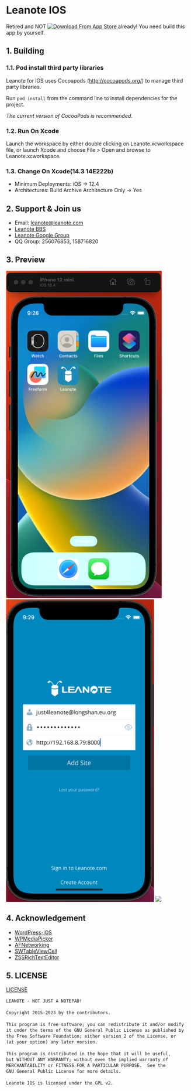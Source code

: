 # Leanote IOS
Retired and NOT
<a href="https://itunes.apple.com/cn/app/leanote/id1022302858?mt=8" title="Download From App Store" class="ios-download">
    <img style="width: 200px;" src="./preview/apple-store-logo.png" alt="Download From App Store">
</a> already! You need build this app by yourself.

## 1. Building

### 1.1. Pod install third party libraries

Leanote for iOS uses Cocoapods (http://cocoapods.org/) to manage third party libraries. 

Run `pod install` from the command line to install dependencies for the project.

*The current version of CocoaPods is recommended.*

### 1.2. Run On Xcode

Launch the workspace by either double clicking on Leanote.xcworkspace file, or launch Xcode and choose File > Open and browse to Leanote.xcworkspace.

### 1.3. Change On Xcode(14.3 14E222b)

* Minimum Deployments: iOS -> 12.4
* Architectures: Build Archive Architecture Only -> Yes

## 2. Support & Join us

* Email: leanote@leanote.com
* [Leanote BBS](http://bbs.leanote.com)
* [Leanote Google Group](https://groups.google.com/forum/#!forum/leanote)
* QQ Group: 256076853, 158716820

## 3. Preview

![](./preview/leanote-sb-16.4.png)
![](./preview/leanote-login.png)
![](./preview/leanote-preview-list.png)

## 4. Acknowledgement

* [WordPress-iOS](https://github.com/wordpress-mobile/WordPress-iOS)
* [WPMediaPicker](https://github.com/wordpress-mobile/MediaPicker-iOS)
* [AFNetworking](https://github.com/AFNetworking/AFNetworking)
* [SWTableViewCell](https://github.com/CEWendel/SWTableViewCell)
* [ZSSRichTextEditor](https://github.com/nnhubbard/ZSSRichTextEditor)

## 5. LICENSE

[LICENSE](https://github.com/leanote/leanote-ios/blob/master/LICENSE)

```
LEANOTE - NOT JUST A NOTEPAD!

Copyright 2015-2023 by the contributors.

This program is free software; you can redistribute it and/or modify
it under the terms of the GNU General Public License as published by
the Free Software Foundation; either version 2 of the License, or
(at your option) any later version.

This program is distributed in the hope that it will be useful,
but WITHOUT ANY WARRANTY; without even the implied warranty of
MERCHANTABILITY or FITNESS FOR A PARTICULAR PURPOSE.  See the
GNU General Public License for more details.

Leanote IOS is licensed under the GPL v2.
```
